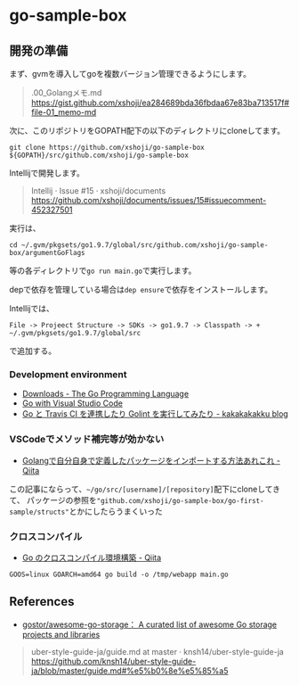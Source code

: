 # go-sample-box

## 開発の準備

まず、gvmを導入してgoを複数バージョン管理できるようにします。

> .00_Golangメモ.md  
> https://gist.github.com/xshoji/ea284689bda36fbdaa67e83ba713517f#file-01_memo-md

次に、このリポジトリをGOPATH配下の以下のディレクトリにcloneしてます。

```
git clone https://github.com/xshoji/go-sample-box ${GOPATH}/src/github.com/xshoji/go-sample-box
```

Intellijで開発します。

> Intellij · Issue #15 · xshoji/documents  
> https://github.com/xshoji/documents/issues/15#issuecomment-452327501

実行は、

```
cd ~/.gvm/pkgsets/go1.9.7/global/src/github.com/xshoji/go-sample-box/argumentGoFlags
```

等の各ディレクトリで`go run main.go`で実行します。

depで依存を管理している場合は`dep ensure`で依存をインストールします。

Intellijでは、

`File -> Projeect Structure -> SDKs -> go1.9.7 -> Classpath -> + ~/.gvm/pkgsets/go1.9.7/global/src`

で追加する。

### Development environment

 - [Downloads - The Go Programming Language](https://golang.org/dl/)
 - [Go with Visual Studio Code](https://code.visualstudio.com/docs/languages/go)
 - [Go と Travis CI を連携したり Golint を実行してみたり - kakakakakku blog](https://kakakakakku.hatenablog.com/entry/2015/12/25/233540)

### VSCodeでメソッド補完等が効かない

  - [Golangで自分自身で定義したパッケージをインポートする方法あれこれ - Qiita](https://qiita.com/shopetan/items/eddcacec21cc7ea274f9)

  この記事にならって、`~/go/src/[username]/[repository]`配下にcloneしてきて、
  パッケージの参照を`"github.com/xshoji/go-sample-box/go-first-sample/structs"`とかにしたらうまくいった

### クロスコンパイル

 - [Go のクロスコンパイル環境構築 - Qiita](https://qiita.com/Jxck_/items/02185f51162e92759ebe)

```
GOOS=linux GOARCH=amd64 go build -o /tmp/webapp main.go
```

## References

 - [gostor/awesome-go-storage： A curated list of awesome Go storage projects and libraries](https://github.com/gostor/awesome-go-storage)
 
> uber-style-guide-ja/guide.md at master · knsh14/uber-style-guide-ja  
> https://github.com/knsh14/uber-style-guide-ja/blob/master/guide.md#%e5%b0%8e%e5%85%a5
